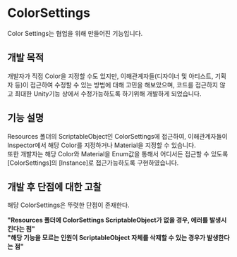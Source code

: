 # ColorSettings
Color Settings는 협업을 위해 만들어진 기능입니다.

## 개발 목적
개발자가 직접 Color을 지정할 수도 있지만, 이해관계자들(디자이너 및 아티스트, 기획자 등)이 접근하여 수정할 수 있는 방법에 대해 고민을 해보았으며, 
코드를 접근하지 않고 최대한 Unity기능 상에서 수정가능하도록 하기위해 개발하게 되었습니다.

## 기능 설명
Resources 폴더의 ScriptableObject인 ColorSettings에 접근하여, 이해관계자들이 Inspector에서 해당 Color를 지정하거나 Material을 지정할 수 있습니다.  
또한 개발자는 해당 Color와 Material을 Enum값을 통해서 어디서든 접근할 수 있도록 [ColorSettings]의 [Instance]로 접근가능하도록 구현하였습니다.  

## 개발 후 단점에 대한 고찰
해당 ColorSettings은 뚜렷한 단점이 존재한다.
  
**"Resources 폴더에 ColorSettings ScriptableObject가 없을 경우, 에러를 발생시킨다는 점"**  
**"해당 기능을 모르는 인원이 ScriptableObject 자체를 삭제할 수 있는 경우가 발생한다는 점"**
